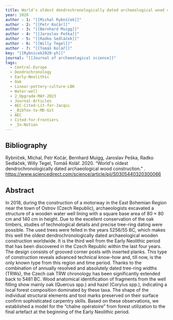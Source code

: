 ```yaml
---
title: World's oldest dendrochronologically dated archaeological wood construction
year: 2020
author - 1: "[[Michal Rybníček]]"
author - 2: "[[Petr Kočár]]"
author - 3: "[[Bernhard Muigg]]"
author - 4: "[[Jaroslav Peška]]"
author - 5: "[[Radko Sedláček]]"
author - 6: "[[Willy Tegel]]"
author - 7: "[[Tomáš Kolář]]"
key: "[[Rybnicek2020-yh]]"
journal: "[[Journal of archaeological science]]"
tags:
  - Central-Europe
  - Dendrochronology
  - Early-Neolithic
  - Oak
  - Linear-pottery-culture-LBK
  - Water-well
  - 2_Upgrade-MAY-2023
  - Journal-Articles
  - AEC-Cited-Lit-for-Jacqui
  - _BibTex-to-MD-Git
  - AEC
  - Cited-for-Frontiers
  - _In-Notion
---
```


## Bibliography
Rybníček, Michal, Petr Kočár, Bernhard Muigg, Jaroslav Peška, Radko Sedláček, Willy Tegel, Tomáš Kolář. 2020. “World's oldest dendrochronologically dated archaeological wood construction.” . https://www.sciencedirect.com/science/article/pii/S0305440320300066

## Abstract
In 2018, during the construction of a motorway in the East Bohemian Region near the town of Ostrov (Czech Republic), archaeologists excavated a structure of a wooden water well lining with a square base area of 80 × 80 cm and 140 cm in height. Due to the excellent conservation of the oak timbers, studies of technological details and precise tree-ring dating were possible. The used trees were felled in the years 5256/55 BC, which makes this well the oldest dendrochronologically dated archaeological wooden construction worldwide. It is the third well from the Early Neolithic period that has been discovered in the Czech Republic within the last four years. The design consists of grooved corner posts with inserted planks. This type of construction reveals advanced technical know-how and, till now, is the only known type from this region and time period. Thanks to the combination of annually resolved and absolutely dated tree-ring widths (TRWs), the Czech oak TRW chronology has been significantly extended back to 5481 BC. Wood anatomical identification of fragments from the well filling show mainly oak (Quercus spp.) and hazel (Corylus spp.), indicating a local forest composition dominated by these taxa. The shape of the individual structural elements and tool marks preserved on their surface confirm sophisticated carpentry skills. Based on these observations, we established a model for the “chaîne opératoire” from forest utilization to the final artefact at the beginning of the Early Neolithic period.